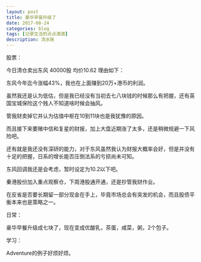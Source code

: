 ```yaml
---
layout: post
title: 豪华早餐升级了
date: 2017-08-24
categories: blog
tags: [记录生活的点点滴滴]
description: 流水账
---
```


股票：

今日清仓卖出东风 40000股 均价10.62 理由如下：

东风今年迄今涨幅43%，我也在上面赚到20万+港币的利润。

虽然我还是认为低估，但是我已经没有当初去七八块钱的时候那么有把握，还有英国宝城保险这个贱人不知道啥时候会抽风。

管我财卖掉它并认为估值中枢在10到11块也是我犹豫的原因。

而且接下来要赌中信和复星的财报，加上大盘近期涨了太多，还是稍微规避一下风险吧。

还有就是我还没有深研的能力，对于东风虽然我认为财报大概率会好，但是并没有十足的把握，日系的增长能否压倒法系的亏损尚未可知。

东风回调我还是会考虑，暂时设定为10.2以下吧。

秦港股份加入重点观察仓，下周港股通开通，还是抄管我财作业。

在反省是否要长期留一部分现金在手上，毕竟市场总会有突发的机会，而且股债平衡本来也是策略之一。



日常：

豪华早餐升级成七块了，现在变成优酸乳，茶蛋，咸菜，粥，2个包子。

学习：

Adventure的例子好烦好烦。

